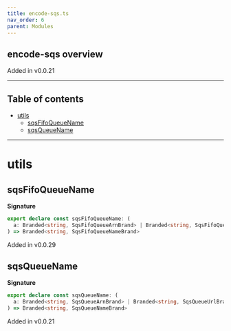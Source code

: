 ```yaml
---
title: encode-sqs.ts
nav_order: 6
parent: Modules
---
```


## encode-sqs overview

Added in v0.0.21

---

<h2 class="text-delta">Table of contents</h2>

- [utils](#utils)
  - [sqsFifoQueueName](#sqsfifoqueuename)
  - [sqsQueueName](#sqsqueuename)

---

# utils

## sqsFifoQueueName

**Signature**

```ts
export declare const sqsFifoQueueName: (
  a: Branded<string, SqsFifoQueueArnBrand> | Branded<string, SqsFifoQueueUrlBrand>
) => Branded<string, SqsFifoQueueNameBrand>
```

Added in v0.0.29

## sqsQueueName

**Signature**

```ts
export declare const sqsQueueName: (
  a: Branded<string, SqsQueueArnBrand> | Branded<string, SqsQueueUrlBrand>
) => Branded<string, SqsQueueNameBrand>
```

Added in v0.0.21
